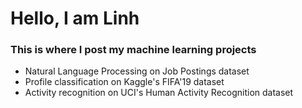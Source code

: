 # Hello, I am Linh
### This is where I post my machine learning projects
- Natural Language Processing on Job Postings dataset
- Profile classification on Kaggle's FIFA'19 dataset
- Activity recognition on UCI's Human Activity Recognition dataset
